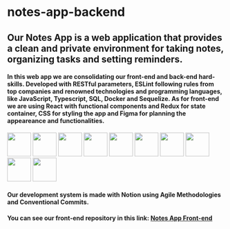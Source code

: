 # notes-app-backend

## Our Notes App is a web application that provides a clean and private environment for taking notes, organizing tasks and setting reminders.

#### In this web app we are consolidating our front-end and back-end hard-skills. Developed with RESTful parameters, ESLint following rules from top companies and renowned technologies and programming languages, like JavaScript, Typescript, SQL, Docker and Sequelize. As for front-end we are using React with functional components and Redux for state container, CSS for styling the app and Figma for planning the appeareance and functionalities.
<img src='https://cdn.jsdelivr.net/gh/devicons/devicon/icons/javascript/javascript-original.svg' width='55'/> <img src='https://cdn.jsdelivr.net/gh/devicons/devicon/icons/typescript/typescript-original.svg' width='55'/> <img src='https://cdn.jsdelivr.net/gh/devicons/devicon/icons/mysql/mysql-original.svg' width='55'/> <img src='hhttps://cdn.jsdelivr.net/gh/devicons/devicon/icons/eslint/eslint-original.svg' width='55'/> <img src='https://cdn.jsdelivr.net/gh/devicons/devicon/icons/docker/docker-original.svg' width='55'/> <img src='https://cdn.jsdelivr.net/gh/devicons/devicon/icons/sequelize/sequelize-plain.svg' width='55'/> <img src='https://cdn.jsdelivr.net/gh/devicons/devicon/icons/react/react-original.svg' width='55'/> <img src='https://cdn.jsdelivr.net/gh/devicons/devicon/icons/redux/redux-original.svg' width='55'/> <img src='https://cdn.jsdelivr.net/gh/devicons/devicon/icons/css3/css3-original.svg' width='55'/> <img src='https://cdn.jsdelivr.net/gh/devicons/devicon/icons/figma/figma-original.svg' width='55'/>

#### Our development system is made with Notion using Agile Methodologies and Conventional Commits.

#### You can see our front-end repository in this link: [Notes App Front-end](https://github.com/lorismilloni/notes-app-frontend)
